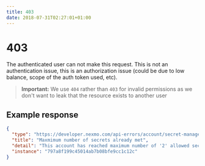 ```yaml
---
title: 403
date: 2018-07-31T02:27:01+01:00
---
```


# 403

The authenticated user can not make this request. This is not an authentication issue, this is an authorization issue (could be due to low balance, scope of the auth token used, etc).

> **Important:** We use `404` rather than `403` for invalid permissions as we don't want to leak that the resource exists to another user

## Example response

```json
{
  "type": "https://developer.nexmo.com/api-errors/account/secret-management#maximum-secrets-allowed",
  "title": "Maxmimum number of secrets already met",
  "detail": "This account has reached maximum number of '2' allowed secrets",
  "instance": "797a8f199c45014ab7b08bfe9cc1c12c"
}
```
